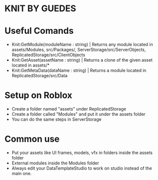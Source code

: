 # KNIT BY GUEDES

# Useful Comands

- Knit:GetModule(moduleName : string) | Returns any module located in assets/Modules, src/Packages/, ServerStorage/src/ServerObjects, ReplicatedStorage/src/ClientObjects
- Knit:GetAsset(assetName : string) | Returns a clone of the given asset located in assets/*
- Knit:GetMetaData(dataName : string) | Returns a module located in ReplicatedStorage/src/Data

# Setup on Roblox

- Create a folder named "assets" under ReplicatedStorage
- Create a folder called "Modules" and put it under the assets folder
- You can do the same steps in ServerStorage

# Common use
- Put your assets like UI frames, models, vfx in folders inside the assets folder
- External modules inside the Modules folder
- Always edit your DataTemplateStudio to work on studio instead of the main one.


